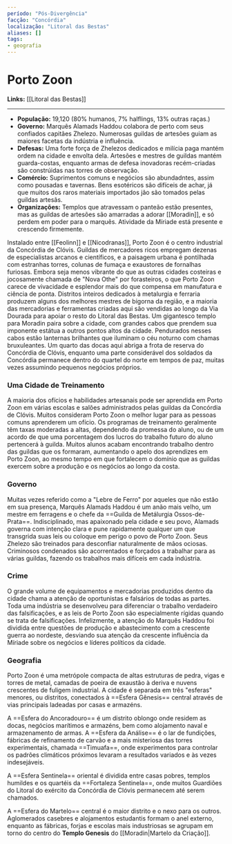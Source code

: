 ```yaml
---
período: "Pós-Divergência"
facção: "Concórdia"
localização: "Litoral das Bestas"
aliases: []
tags:
- geografia
---
```


# **Porto Zoon**

**Links:** [[Litoral das Bestas]]

---
- **População:** 19,120 (80% humanos, 7% halflings, 13% outras raças.)
- **Governo:** Marquês Alamads Haddou colabora de perto com seus confiados capitães Zhelezo. Numerosas guildas de artesões guiam as maiores facetas da indústria e influência.
- **Defesas:** Uma forte força de Zhelezos dedicados e milícia paga mantém ordem na cidade e envolta dela. Artesões e mestres de guildas mantém guarda-costas, enquanto armas de defesa inovadoras recém-criadas são constrúidas nas torres de observação.
- **Comércio:** Suprimentos comuns e negócios são abundadntes, assim como pousadas e tavernas. Bens esotéricos são difíceis de achar, já que muitos dos raros materiais importados jão são tomados pelas guildas artesãs.
- **Organizações:** Templos que atravessam o panteão estão presentes, mas as guildas de artesões são amarradas a adorar [[Moradin]], e só perdem em poder para o marquês. Atividade da Míriade está presente e crescendo firmemente.

Instalado entre [[Feolinn]] e [[Nicodranas]], Porto Zoon é o centro industrial da Concórdia de Clóvis. Guildas de mercadores ricos empregam dezenas de especialistas arcanos e científicos, e a paisagem urbana é pontilhada com estranhas torres, colunas de fumaça e exaustores de fornalhas furiosas. Embora seja menos vibrante do que as outras cidades costeiras e jocosamente chamada de "Nova Othe" por forasteiros, o que Porto Zoon carece de vivacidade e esplendor mais do que compensa em manufatura e ciência de ponta. Distritos inteiros dedicados à metalurgia e ferraria produzem alguns dos melhores mestres de bigorna da região, e a maioria das mercadorias e ferramentas criadas aqui são vendidas ao longo da Via Dourada para apoiar o resto do Litoral das Bestas. Um gigantesco templo para Moradin paira sobre a cidade, com grandes cabos que prendem sua imponente estátua a outros pontos altos da cidade. Pendurados nesses cabos estão lanternas brilhantes que iluminam o céu noturno com chamas bruxuleantes. Um quarto das docas aqui abriga a frota de reserva do Concórdia de Clóvis, enquanto uma parte considerável dos soldados da Concórdia permanece dentro do quartel do norte em tempos de paz, muitas vezes assumindo pequenos negócios próprios.

### **Uma Cidade de Treinamento**
A maioria dos ofícios e habilidades artesanais pode ser aprendida em Porto Zoon em várias escolas e salões administrados pelas guildas da Concórdia de Clóvis. Muitos consideram Porto Zoon o melhor lugar para as pessoas comuns aprenderem um ofício. Os programas de treinamento geralmente têm taxas moderadas a altas, dependendo da promessa do aluno, ou de um acordo de que uma porcentagem dos lucros do trabalho futuro do aluno pertencerá à guilda. Muitos alunos acabam encontrando trabalho dentro das guildas que os formaram, aumentando o apelo dos aprendizes em Porto Zoon, ao mesmo tempo em que fortalecem o domínio que as guildas exercem sobre a produção e os negócios ao longo da costa.

### **Governo**
Muitas vezes referido como a "Lebre de Ferro" por aqueles que não estão em sua presença, Marquês Alamads Haddou é um anão mais velho, um mestre em ferragens e o chefe da ==Guilda de Metálurgia Ossos-de-Prata==. Indisciplinado, mas apaixonado pela cidade e seu povo, Alamads governa com intenção clara e pune rapidamente qualquer um que transgrida suas leis ou coloque em perigo o povo de Porto Zoon. Seus Zhelezo são treinados para desconfiar naturalmente de mãos ociosas. Criminosos condenados são acorrentados e forçados a trabalhar para as várias guildas, fazendo os trabalhos mais difíceis em cada indústria.

### **Crime**
O grande volume de equipamentos e mercadorias produzidos dentro da cidade chama a atenção de oportunistas e falsários de todas as partes. Toda uma indústria se desenvolveu para diferenciar o trabalho verdadeiro das falsificações, e as leis de Porto Zoon são especialmente rígidas quando se trata de falsificações. Infelizmente, a atenção do Marquês Haddou foi dividida entre questões de produção e abastecimento com a crescente guerra ao nordeste, desviando sua atenção da crescente influência da Míriade sobre os negócios e líderes políticos da cidade.

### **Geografia**
Porto Zoon é uma metrópole compacta de altas estruturas de pedra, vigas e torres de metal, camadas de poeira de exaustão à deriva e nuvens crescentes de fuligem industrial. A cidade é separada em três "esferas" menores, ou distritos, conectados à ==Esfera Gênesis== central através de vias principais ladeadas por casas e armazéns.

A ==Esfera do Ancoradouro== é um distrito oblongo onde residem as docas, negócios marítimos e armazéns, bem como alojamento naval e armazenamento de armas. A ==Esfera da Análise== é o lar de fundições, fábricas de refinamento de carvão e a mais misteriosa das torres experimentais, chamada ==Timuafa==, onde experimentos para controlar os padrões climáticos próximos levaram a resultados variados e às vezes indesejáveis.

A ==Esfera Sentinela== oriental é dividida entre casas pobres, templos humildes e os quartéis da ==Fortaleza Sentinela==, onde muitos Guardiões do Litoral do exército da Concórdia de Clóvis permanecem até serem chamados. 

A ==Esfera do Martelo== central é o maior distrito e o nexo para os outros. Aglomerados casebres e alojamentos estudantis formam o anel externo, enquanto as fábricas, forjas e escolas mais industriosas se agrupam em torno do centro do **Templo Genesis** do [[Moradin|Martelo da Criação]].